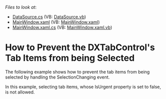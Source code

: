 <!-- default file list -->
*Files to look at*:

* [DataSource.cs](./CS/DXTabControl_RestrictingSelection/DataSource.cs) (VB: [DataSource.vb](./VB/DXTabControl_RestrictingSelection/DataSource.vb))
* [MainWindow.xaml](./CS/DXTabControl_RestrictingSelection/MainWindow.xaml) (VB: [MainWindow.xaml](./VB/DXTabControl_RestrictingSelection/MainWindow.xaml))
* [MainWindow.xaml.cs](./CS/DXTabControl_RestrictingSelection/MainWindow.xaml.cs) (VB: [MainWindow.xaml.vb](./VB/DXTabControl_RestrictingSelection/MainWindow.xaml.vb))
<!-- default file list end -->
# How to Prevent the DXTabControl's Tab Items from being Selected


<p>The following example shows how to prevent the tab items from being selected by handling the SelectionChanging event.</p><p>In this example, selecting tab items, whose IsUrgent property is set to false, is not allowed.</p>

<br/>


